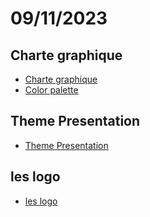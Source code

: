 # 09/11/2023

## Charte graphique 

- [Charte graphique](https://docs.google.com/document/d/1TxH5B4giFjSRZdeuJkkbnJxodS1SA89TWdl-VmsF1y4/edit?usp=sharing)
- [Color palette](https://color.adobe.com/fr/create/image)


## Theme Presentation

- [Theme Presentation]()


## les logo

- [les logo](https://docs.google.com/document/d/15msqt8pZ4e0yzKf_DqqmLNs7Z9uxfRY50hS1C7w-pI4/edit?usp=sharing)
